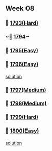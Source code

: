 ## Week 08
### 👀 [1793(Hard)](https://leetcode.com/problemset/all/?search=1793&page=1)
####
####
### ~👀 [1794](https://leetcode.com/problemset/all/?search=1794&page=1)~
####
####
### 👀 [1795(Easy)](https://leetcode.com/problemset/all/?search=1795&page=1)
####
####
### 👀 [1796(Easy)](https://leetcode.com/problemset/all/?search=1796&page=1)
####
[solution](https://github.com/KimHunJin/Study-Book/blob/master/algorithm/src/leetcode/LC_1796.ts)
####
### 👀 [1797(Medium)](https://leetcode.com/problemset/all/?search=1797&page=1)
####
####
### 👀 [1798(Medium)](https://leetcode.com/problemset/all/?search=1798&page=1)
####
####
### 👀 [1799(Hard)](https://leetcode.com/problemset/all/?search=1799&page=1)
####
####
### 👀 [1800(Easy)](https://leetcode.com/problemset/all/?search=1800&page=1)
####
[solution](https://github.com/KimHunJin/Study-Book/blob/master/algorithm/src/leetcode/LC_1800.ts)
####
